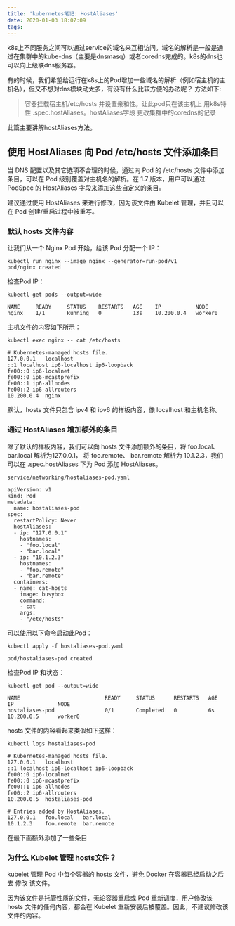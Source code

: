 ```yaml
---
title: 'kubernetes笔记: HostAliases'
date: 2020-01-03 18:07:09
tags:
---
```


k8s上不同服务之间可以通过service的域名来互相访问。域名的解析是一般是通过在集群中的kube-dns（主要是dnsmasq）或者coredns完成的。k8s的dns也可以向上级联dns服务器。

有的时候，我们希望给运行在k8s上的Pod增加一些域名的解析（例如宿主机的主机名），但又不想对dns模块动太多，有没有什么比较方便的办法呢？
方法如下:
>容器挂载宿主机/etc/hosts 并设置亲和性。让此pod只在该主机上
>用k8s特性 .spec.hostAliases。hostAliases字段
>更改集群中的coredns的记录

此篇主要讲解hostAliases方法。

## 使用 HostAliases 向 Pod /etc/hosts 文件添加条目
当 DNS 配置以及其它选项不合理的时候，通过向 Pod 的 /etc/hosts 文件中添加条目，可以在 Pod 级别覆盖对主机名的解析。在 1.7 版本，用户可以通过 PodSpec 的 HostAliases 字段来添加这些自定义的条目。

建议通过使用 HostAliases 来进行修改，因为该文件由 Kubelet 管理，并且可以在 Pod 创建/重启过程中被重写。

### 默认 hosts 文件内容
让我们从一个 Nginx Pod 开始，给该 Pod 分配一个 IP：
```
kubectl run nginx --image nginx --generator=run-pod/v1
pod/nginx created
```

检查Pod IP：
```
kubectl get pods --output=wide

NAME     READY     STATUS    RESTARTS   AGE    IP           NODE
nginx    1/1       Running   0          13s    10.200.0.4   worker0
```
主机文件的内容如下所示：
```
kubectl exec nginx -- cat /etc/hosts

# Kubernetes-managed hosts file.
127.0.0.1	localhost
::1	localhost ip6-localhost ip6-loopback
fe00::0	ip6-localnet
fe00::0	ip6-mcastprefix
fe00::1	ip6-allnodes
fe00::2	ip6-allrouters
10.200.0.4	nginx
```

默认，hosts 文件只包含 ipv4 和 ipv6 的样板内容，像 localhost 和主机名称。


### 通过 HostAliases 增加额外的条目
除了默认的样板内容，我们可以向 hosts 文件添加额外的条目，将 foo.local、 bar.local 解析为127.0.0.1， 将 foo.remote、 bar.remote 解析为 10.1.2.3，我们可以在 .spec.hostAliases 下为 Pod 添加 HostAliases。


```
service/networking/hostaliases-pod.yaml 

apiVersion: v1
kind: Pod
metadata:
  name: hostaliases-pod
spec:
  restartPolicy: Never
  hostAliases:
  - ip: "127.0.0.1"
    hostnames:
    - "foo.local"
    - "bar.local"
  - ip: "10.1.2.3"
    hostnames:
    - "foo.remote"
    - "bar.remote"
  containers:
  - name: cat-hosts
    image: busybox
    command:
    - cat
    args:
    - "/etc/hosts"

```
可以使用以下命令启动此Pod：
```
kubectl apply -f hostaliases-pod.yaml

pod/hostaliases-pod created
```
检查Pod IP 和状态：
```
kubectl get pod --output=wide

NAME                           READY     STATUS      RESTARTS   AGE       IP              NODE
hostaliases-pod                0/1       Completed   0          6s        10.200.0.5      worker0
```
hosts 文件的内容看起来类似如下这样：

```
kubectl logs hostaliases-pod

# Kubernetes-managed hosts file.
127.0.0.1	localhost
::1	localhost ip6-localhost ip6-loopback
fe00::0	ip6-localnet
fe00::0	ip6-mcastprefix
fe00::1	ip6-allnodes
fe00::2	ip6-allrouters
10.200.0.5	hostaliases-pod

# Entries added by HostAliases.
127.0.0.1	foo.local	bar.local
10.1.2.3	foo.remote	bar.remote
```

在最下面额外添加了一些条目
### 为什么 Kubelet 管理 hosts文件？


kubelet 管理 Pod 中每个容器的 hosts 文件，避免 Docker 在容器已经启动之后去 修改 该文件。

因为该文件是托管性质的文件，无论容器重启或 Pod 重新调度，用户修改该 hosts 文件的任何内容，都会在 Kubelet 重新安装后被覆盖。因此，不建议修改该文件的内容。


